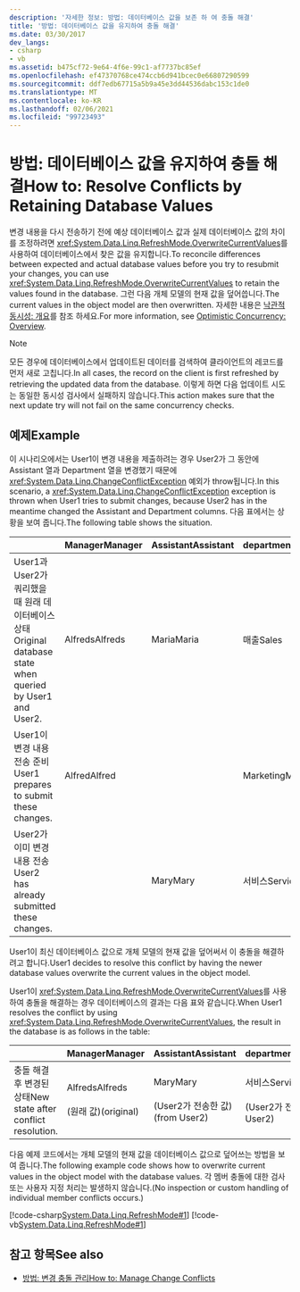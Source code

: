 ```yaml
---
description: '자세한 정보: 방법: 데이터베이스 값을 보존 하 여 충돌 해결'
title: '방법: 데이터베이스 값을 유지하여 충돌 해결'
ms.date: 03/30/2017
dev_langs:
- csharp
- vb
ms.assetid: b475cf72-9e64-4f6e-99c1-af7737bc85ef
ms.openlocfilehash: ef47370768ce474ccb6d941bcec0e66807290599
ms.sourcegitcommit: ddf7edb67715a5b9a45e3dd44536dabc153c1de0
ms.translationtype: MT
ms.contentlocale: ko-KR
ms.lasthandoff: 02/06/2021
ms.locfileid: "99723493"
---
```

# <a name="how-to-resolve-conflicts-by-retaining-database-values"></a><span data-ttu-id="e48c4-103">방법: 데이터베이스 값을 유지하여 충돌 해결</span><span class="sxs-lookup"><span data-stu-id="e48c4-103">How to: Resolve Conflicts by Retaining Database Values</span></span>

<span data-ttu-id="e48c4-104">변경 내용을 다시 전송하기 전에 예상 데이터베이스 값과 실제 데이터베이스 값의 차이를 조정하려면 <xref:System.Data.Linq.RefreshMode.OverwriteCurrentValues>를 사용하여 데이터베이스에서 찾은 값을 유지합니다.</span><span class="sxs-lookup"><span data-stu-id="e48c4-104">To reconcile differences between expected and actual database values before you try to resubmit your changes, you can use <xref:System.Data.Linq.RefreshMode.OverwriteCurrentValues> to retain the values found in the database.</span></span> <span data-ttu-id="e48c4-105">그런 다음 개체 모델의 현재 값을 덮어씁니다.</span><span class="sxs-lookup"><span data-stu-id="e48c4-105">The current values in the object model are then overwritten.</span></span> <span data-ttu-id="e48c4-106">자세한 내용은 [낙관적 동시성: 개요](optimistic-concurrency-overview.md)를 참조 하세요.</span><span class="sxs-lookup"><span data-stu-id="e48c4-106">For more information, see [Optimistic Concurrency: Overview](optimistic-concurrency-overview.md).</span></span>  
  
> [!NOTE]
> <span data-ttu-id="e48c4-107">모든 경우에 데이터베이스에서 업데이트된 데이터를 검색하여 클라이언트의 레코드를 먼저 새로 고칩니다.</span><span class="sxs-lookup"><span data-stu-id="e48c4-107">In all cases, the record on the client is first refreshed by retrieving the updated data from the database.</span></span> <span data-ttu-id="e48c4-108">이렇게 하면 다음 업데이트 시도는 동일한 동시성 검사에서 실패하지 않습니다.</span><span class="sxs-lookup"><span data-stu-id="e48c4-108">This action makes sure that the next update try will not fail on the same concurrency checks.</span></span>  
  
## <a name="example"></a><span data-ttu-id="e48c4-109">예제</span><span class="sxs-lookup"><span data-stu-id="e48c4-109">Example</span></span>  

 <span data-ttu-id="e48c4-110">이 시나리오에서는 User1이 변경 내용을 제출하려는 경우 User2가 그 동안에 Assistant 열과 Department 열을 변경했기 때문에 <xref:System.Data.Linq.ChangeConflictException> 예외가 throw됩니다.</span><span class="sxs-lookup"><span data-stu-id="e48c4-110">In this scenario, a <xref:System.Data.Linq.ChangeConflictException> exception is thrown when User1 tries to submit changes, because User2 has in the meantime changed the Assistant and Department columns.</span></span> <span data-ttu-id="e48c4-111">다음 표에서는 상황을 보여 줍니다.</span><span class="sxs-lookup"><span data-stu-id="e48c4-111">The following table shows the situation.</span></span>  
  
||<span data-ttu-id="e48c4-112">Manager</span><span class="sxs-lookup"><span data-stu-id="e48c4-112">Manager</span></span>|<span data-ttu-id="e48c4-113">Assistant</span><span class="sxs-lookup"><span data-stu-id="e48c4-113">Assistant</span></span>|<span data-ttu-id="e48c4-114">department</span><span class="sxs-lookup"><span data-stu-id="e48c4-114">Department</span></span>|  
|------|-------------|---------------|----------------|  
|<span data-ttu-id="e48c4-115">User1과 User2가 쿼리했을 때 원래 데이터베이스 상태</span><span class="sxs-lookup"><span data-stu-id="e48c4-115">Original database state when queried by User1 and User2.</span></span>|<span data-ttu-id="e48c4-116">Alfreds</span><span class="sxs-lookup"><span data-stu-id="e48c4-116">Alfreds</span></span>|<span data-ttu-id="e48c4-117">Maria</span><span class="sxs-lookup"><span data-stu-id="e48c4-117">Maria</span></span>|<span data-ttu-id="e48c4-118">매출</span><span class="sxs-lookup"><span data-stu-id="e48c4-118">Sales</span></span>|  
|<span data-ttu-id="e48c4-119">User1이 변경 내용 전송 준비</span><span class="sxs-lookup"><span data-stu-id="e48c4-119">User1 prepares to submit these changes.</span></span>|<span data-ttu-id="e48c4-120">Alfred</span><span class="sxs-lookup"><span data-stu-id="e48c4-120">Alfred</span></span>||<span data-ttu-id="e48c4-121">Marketing</span><span class="sxs-lookup"><span data-stu-id="e48c4-121">Marketing</span></span>|  
|<span data-ttu-id="e48c4-122">User2가 이미 변경 내용 전송</span><span class="sxs-lookup"><span data-stu-id="e48c4-122">User2 has already submitted these changes.</span></span>||<span data-ttu-id="e48c4-123">Mary</span><span class="sxs-lookup"><span data-stu-id="e48c4-123">Mary</span></span>|<span data-ttu-id="e48c4-124">서비스</span><span class="sxs-lookup"><span data-stu-id="e48c4-124">Service</span></span>|  
  
 <span data-ttu-id="e48c4-125">User1이 최신 데이터베이스 값으로 개체 모델의 현재 값을 덮어써서 이 충돌을 해결하려고 합니다.</span><span class="sxs-lookup"><span data-stu-id="e48c4-125">User1 decides to resolve this conflict by having the newer database values overwrite the current values in the object model.</span></span>  
  
 <span data-ttu-id="e48c4-126">User1이 <xref:System.Data.Linq.RefreshMode.OverwriteCurrentValues>를 사용하여 충돌을 해결하는 경우 데이터베이스의 결과는 다음 표와 같습니다.</span><span class="sxs-lookup"><span data-stu-id="e48c4-126">When User1 resolves the conflict by using <xref:System.Data.Linq.RefreshMode.OverwriteCurrentValues>, the result in the database is as follows in the table:</span></span>  
  
||<span data-ttu-id="e48c4-127">Manager</span><span class="sxs-lookup"><span data-stu-id="e48c4-127">Manager</span></span>|<span data-ttu-id="e48c4-128">Assistant</span><span class="sxs-lookup"><span data-stu-id="e48c4-128">Assistant</span></span>|<span data-ttu-id="e48c4-129">department</span><span class="sxs-lookup"><span data-stu-id="e48c4-129">Department</span></span>|  
|------|-------------|---------------|----------------|  
|<span data-ttu-id="e48c4-130">충돌 해결 후 변경된 상태</span><span class="sxs-lookup"><span data-stu-id="e48c4-130">New state after conflict resolution.</span></span>|<span data-ttu-id="e48c4-131">Alfreds</span><span class="sxs-lookup"><span data-stu-id="e48c4-131">Alfreds</span></span><br /><br /> <span data-ttu-id="e48c4-132">(원래 값)</span><span class="sxs-lookup"><span data-stu-id="e48c4-132">(original)</span></span>|<span data-ttu-id="e48c4-133">Mary</span><span class="sxs-lookup"><span data-stu-id="e48c4-133">Mary</span></span><br /><br /> <span data-ttu-id="e48c4-134">(User2가 전송한 값)</span><span class="sxs-lookup"><span data-stu-id="e48c4-134">(from User2)</span></span>|<span data-ttu-id="e48c4-135">서비스</span><span class="sxs-lookup"><span data-stu-id="e48c4-135">Service</span></span><br /><br /> <span data-ttu-id="e48c4-136">(User2가 전송한 값)</span><span class="sxs-lookup"><span data-stu-id="e48c4-136">(from User2)</span></span>|  
  
 <span data-ttu-id="e48c4-137">다음 예제 코드에서는 개체 모델의 현재 값을 데이터베이스 값으로 덮어쓰는 방법을 보여 줍니다.</span><span class="sxs-lookup"><span data-stu-id="e48c4-137">The following example code shows how to overwrite current values in the object model with the database values.</span></span> <span data-ttu-id="e48c4-138">각 멤버 충돌에 대한 검사 또는 사용자 지정 처리는 발생하지 않습니다.</span><span class="sxs-lookup"><span data-stu-id="e48c4-138">(No inspection or custom handling of individual member conflicts occurs.)</span></span>  
  
 [!code-csharp[System.Data.Linq.RefreshMode#1](../../../../../../samples/snippets/csharp/VS_Snippets_Data/system.data.linq.refreshmode/cs/program.cs#1)]
 [!code-vb[System.Data.Linq.RefreshMode#1](../../../../../../samples/snippets/visualbasic/VS_Snippets_Data/system.data.linq.refreshmode/vb/module1.vb#1)]  
  
## <a name="see-also"></a><span data-ttu-id="e48c4-139">참고 항목</span><span class="sxs-lookup"><span data-stu-id="e48c4-139">See also</span></span>

- [<span data-ttu-id="e48c4-140">방법: 변경 충돌 관리</span><span class="sxs-lookup"><span data-stu-id="e48c4-140">How to: Manage Change Conflicts</span></span>](how-to-manage-change-conflicts.md)
